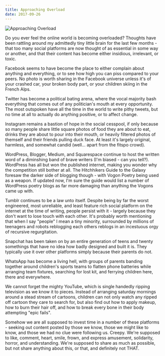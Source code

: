 ```yaml
---
title: Approaching Overload
date: 2017-09-26
---
```


![Approaching Overload](https://source.unsplash.com/LuQ2ex5HY3c/1600x900)

Do you ever feel the online world is becoming overloaded? Thoughts have been rattling around my admittedly tiny little brain for the last few months - that too many social platforms are now thought of as essential in some way or another, and that their content has become either insidious, irrelevant, or toxic.

Facebook seems to have become the place to either complain about anything and everything, or to see how high you can piss compared to your peers. No photo is worth sharing in the Facebook universe unless it's of your crashed car, your broken body part, or your children skiing in the French Alps.

Twitter has become a political bating arena, where the vocal majority bash everything that comes out of any politician's mouth at every opportunity. The most outspoken have all the time in the world to write pithy tweets, but no time at all to actually do anything positive, or to affect change.

Instagram remains a bastion of hope in the social cesspool, if only because so many people share little square photos of food they are about to eat, drinks they are about to pour into their mouth, or heavily filtered photos of themself and their friends pulling duck face. At least it's largely original, harmless, and somewhat candid (well... apart from the fitspo crowd).

WordPress, Blogger, Medium, and Squarespace continue to host the written word of a diminshing band of brave writers (I'm biased - can you tell?). WordPress has all but won the published internet, making you wonder why the competition still bother at all. The Hitchhikers Guide to the Galaxy foresaw the darker side of blogging though - with Vogon Poetry being used as a weapon. If updated now, I'm sure the guide would list a number of WordPress poetry blogs as far more damaging than anything the Vogons came up with.

Tumblr continues to be a law unto itself. Despite being by far the worst engineered, most unreliable, and least feature rich social platform on the internet at the time of writing, people persist with it - largely because they don't want to lose touch with each other. It's probably worth mentioning that when I say "people" I mean a tiny minority, surrounded by millions of teenagers and robots reblogging each others reblogs in an incestuous orgy of recursive regurgitation.

Snapchat has been taken on by an entire generation of teens and twenty somethings that have no idea how badly designed and built it is. They typically use it over other platforms simply because their parents do not.

WhatsApp has become a living hell, with groups of parents banding together around children's sports teams to flatten phone batteries while arranging team fixtures, searching for lost kit, and ferrying children here, there and everywhere.

We cannot forget the mighty YouTube, which is single handedly ripping television as we know it to pieces. Instead of arranging saturday mornings around a stead stream of cartoons, children can not only watch any ripped off cartoon they care to search for, but also find out how to apply makeup, how to burn their hair off, and how to break every bone in their body attempting "epic fails".

Somehow we are all supposed to invest time in a number of these platforms - seeking out content posted by those we know, those we might like to know, and those we had no clue were following us. Creepy. We're supposed to like, comment, heart, smile, frown, and express amusement, solidarity, horror, and understanding. We're supposed to share as much as possible, but not share anything about this, or that, and definitely not THAT.